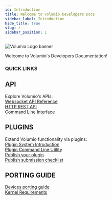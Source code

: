 ```yaml
---
id: Introduction
title: Welcome to Volumio Developers Docs
sidebar_label: Introduction
hide_title: true
slug: /
sidebar_position: 1
---
```


![Volumio Logo banner](/img/volumio-logo-full-white.png)


Welcome to Volumio's Developers Documentation!

### QUICK LINKS

## API
Explore Volumio's APIs:  
[Websocket API Reference](/api/websocket-api)  
[HTTP REST API](/api/rest-api)  
[Command Line Interface](/api/command-line-client)  

## PLUGINS

Extend Volumio functionality via plugins:  
[Plugin System Introduction](/plugins/plugins-overview)  
[Plugin Command Line Utility](/plugins/writing-a-plugin)  
[Publish your plugin](/plugins/plugin-publishing)  
[Publish submission checklist](/plugins/submission-checklist)  

## PORTING GUIDE  

[Devices porting guide](/devices-porting/Introduction)  
[Kernel Requirements](/devices-porting/Configure_Kernel_Options)  
